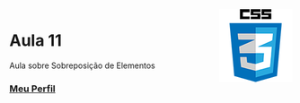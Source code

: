<img align="right" src="../../../img/css.png" width="130"/>

# Aula 11

Aula sobre Sobreposição de Elementos


### [Meu Perfil](http://phstefen.github.io/)